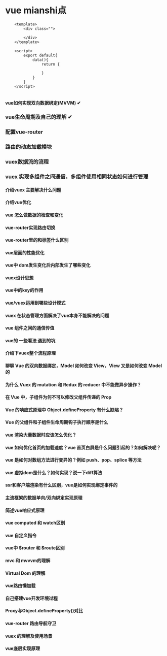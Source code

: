 # vue mianshi点

```
    <template>
        <div class="">
            
        </div>
    </template>

    <script>
        export default{
            data(){
                return {

                }
            }
        }
    </script> 
    
```

#### vue如何实现双向数据绑定(MVVM) ✔


### vue生命周期及自己的理解 ✔



### 配置vue-router



### 路由的动态加载模块 



### vuex数据流的流程



### vuex 实现多组件之间通信，多组件使用相同状态如何进行管理



#### 介绍vuex 主要解决什么问题



#### 介绍vue优化



#### vue 怎么做数据的检查和变化




#### vue-router实现路由切换




#### vue-router里的<router-link>和<a>标签什么区别



#### vue层面的性能优化



#### vue中 dom发生变化后内部发生了哪些变化



#### vuex设计思想



#### vue中的key的作用


#### vue/vuex运用到哪些设计模式


#### vuex 在状态管理方面解决了vue本身不能解决的问题


#### vue 组件之间的通信传值



#### vue的 一些看法 遇到的坑



#### 介绍下vuex整个流程原理



#### 聊聊 Vue 的双向数据绑定，Model 如何改变 View，View 又是如何改变 Model 的


#### 为什么 Vuex 的 mutation 和 Redux 的 reducer 中不能做异步操作？


#### 在 Vue 中，子组件为何不可以修改父组件传递的 Prop



#### Vue 的响应式原理中 Object.defineProperty 有什么缺陷？



#### Vue 的父组件和子组件生命周期钩子执行顺序是什么


#### vue 渲染大量数据时应该怎么优化？


#### vue 如何优化首页的加载速度？vue 首页白屏是什么问题引起的？如何解决呢？



#### vue 是如何对数组方法进行变异的？例如 push、pop、splice 等方法



#### vue 虚拟dom是什么？如何实现？说一下diff算法



#### ssr和客户端渲染有什么区别，vue是如何实现绑定事件的


#### 主流框架的数据单向/双向绑定实现原理



#### 简述vue响应式原理



#### vue computed 和 watch区别


#### vue 自定义指令


#### vue中 $router 和 $route区别



#### mvc 和 mvvvm的理解



#### Virtual Dom 的理解



#### vue路由懒加载



#### 自己搭建vue开发环境过程


#### Proxy与Object.defineProperty()对比


#### vue-router 路由导航守卫


#### vuex 的理解及使用场景



#### vue底层实现原理


